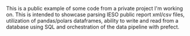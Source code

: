 This is a public example of some code from a private project I'm working on.
This is intended to showcase parsing IESO public report xml/csv files, utilization of pandas/polars dataframes, ability to write and read from a database using SQL and orchestration of the data pipeline with prefect.
